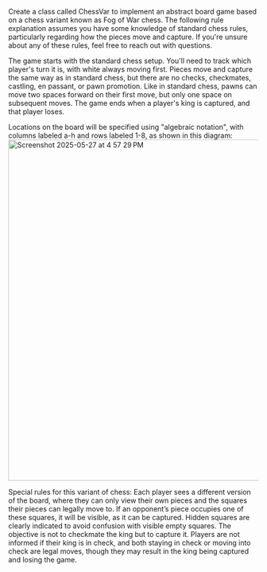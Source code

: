 Create a class called ChessVar to implement an abstract board game based on a chess variant known as Fog of War chess. The following rule explanation assumes you have some knowledge of standard chess rules, particularly regarding how the pieces move and capture. If you're unsure about any of these rules, feel free to reach out with questions.

The game starts with the standard chess setup. You'll need to track which player's turn it is, with white always moving first. Pieces move and capture the same way as in standard chess, but there are no checks, checkmates, castling, en passant, or pawn promotion. Like in standard chess, pawns can move two spaces forward on their first move, but only one space on subsequent moves. The game ends when a player's king is captured, and that player loses.

Locations on the board will be specified using "algebraic notation", with columns labeled a-h and rows labeled 1-8, as shown in this diagram:<img width="685" alt="Screenshot 2025-05-27 at 4 57 29 PM" src="https://github.com/user-attachments/assets/b5f0fc77-e2b5-48cc-b612-acbb19afadd4" />

Special rules for this variant of chess: Each player sees a different version of the board, where they can only view their own pieces and the squares their pieces can legally move to. If an opponent’s piece occupies one of these squares, it will be visible, as it can be captured. Hidden squares are clearly indicated to avoid confusion with visible empty squares. The objective is not to checkmate the king but to capture it. Players are not informed if their king is in check, and both staying in check or moving into check are legal moves, though they may result in the king being captured and losing the game.
